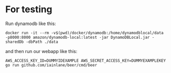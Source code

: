 # For testing

Run dynamodb like this:

```
docker run -it --rm -v$(pwd)/docker/dynamodb:/home/dynamodblocal/data -p8000:8000 amazon/dynamodb-local:latest -jar DynamoDBLocal.jar -sharedDb -dbPath ./data
```

and then run our webapp like this:

```
AWS_ACCESS_KEY_ID=DUMMYIDEXAMPLE AWS_SECRET_ACCESS_KEY=DUMMYEXAMPLEKEY go run github.com/iainlane/beer/cmd/beer
```
